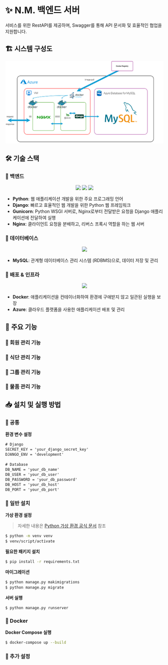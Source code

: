 # ✨ N.M. 백엔드 서버

서비스를 위한 RestAPI를 제공하며, Swagger를 통해 API 문서화 및 효율적인 협업을 지원합니다.

## 🏗️ 시스템 구성도

![시스템 구성도](_docs/images/system_architecture.png)

## 🛠️ 기술 스택

### 🔹 백엔드
<p align="center">
  <img src="https://skillicons.dev/icons?i=python,django" />
  <img src="https://img.shields.io/badge/Gunicorn-499848?style=for-the-badge&logo=gunicorn&logoColor=white">
  <img src="https://skillicons.dev/icons?i=nginx" />
</p>

- **Python**: 웹 애플리케이션 개발을 위한 주요 프로그래밍 언어
- **Django**: 빠르고 효율적인 웹 개발을 위한 Python 웹 프레임워크
- **Gunicorn**: Python WSGI 서버로, Nginx로부터 전달받은 요청을 Django 애플리케이션에 전달하여 실행
- **Nginx**: 클라이언트 요청을 분배하고, 리버스 프록시 역할을 하는 웹 서버

### 🔹 데이터베이스
<p align="center">
  <img src="https://skillicons.dev/icons?i=mysql" />
</p>

- **MySQL**: 관계형 데이터베이스 관리 시스템 (RDBMS)으로, 데이터 저장 및 관리

### 🔹 배포 & 인프라
<p align="center">
  <img src="https://skillicons.dev/icons?i=docker,azure" />
</p>

- **Docker**: 애플리케이션을 컨테이너화하여 환경에 구애받지 않고 일관된 실행을 보장
- **Azure**: 클라우드 플랫폼을 사용한 애플리케이션 배포 및 관리

## 📌 주요 기능

### 🔹 회원 관리 기능

### 🔹 식단 관리 기능

### 🔹 그룹 관리 기능

### 🔹 물품 관리 기능

## 📥 설치 및 실행 방법

### 🔹 공통

**환경 변수 설정**
```
# Django
SECRET_KEY = 'your_django_secret_key'
DJANGO_ENV = 'development'

# Database
DB_NAME = 'your_db_name'
DB_USER = 'your_db_user'
DB_PASSWORD = 'your_db_password'
DB_HOST = 'your_db_host'
DB_PORT = 'your_db_port'
```

### 🔹 일반 설치

**가상 환경 설정**  
> 자세한 내용은 [Python 가상 환경 공식 문서](https://docs.python.org/ko/3.9/library/venv.html) 참조
```bash
$ python -m venv venv
$ venv/script/activate
```

**필요한 패키지 설치** 
```bash
$ pip install -r requirements.txt
```
**마이그레이션**
```bash
$ python manage.py makimigrations
$ python manage.py migrate
```
**서버 실행**
```bash
$ python manage.py runserver
```

### 🔹 Docker
**Docker Compose 실행**
```bash
$ docker-compose up --build
```

### 🔹 추가 설정
